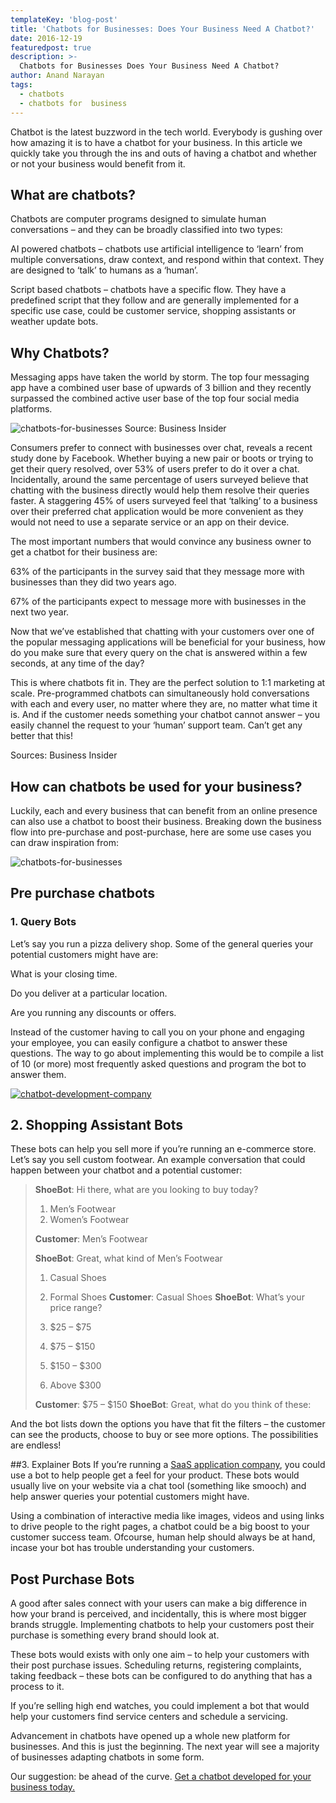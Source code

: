```yaml
---
templateKey: 'blog-post'
title: 'Chatbots for Businesses: Does Your Business Need A Chatbot?'
date: 2016-12-19
featuredpost: true
description: >-
  Chatbots for Businesses Does Your Business Need A Chatbot?
author: Anand Narayan
tags:
  - chatbots
  - chatbots for  business
---
```

Chatbot is the latest buzzword in the tech world. Everybody is gushing over how amazing it is to have a chatbot for your business. In this article we quickly take you through the ins and outs of having a chatbot and whether or not your business would benefit from it.

 
## What are chatbots?
Chatbots are computer programs designed to simulate human conversations – and they can be broadly classified into two types:

AI powered chatbots – chatbots use artificial intelligence to ‘learn’ from multiple conversations, draw context, and respond within that context. They are designed to ‘talk’ to humans as a ‘human’.

Script based chatbots – chatbots have a specific flow. They have a predefined script that they follow and are generally implemented for a specific use case, could be customer service, shopping assistants or weather update bots.
 

## Why Chatbots?
Messaging apps have taken the world by storm. The top four messaging app have a combined user base of upwards of 3 billion and they recently surpassed the combined active user base of the top four social media platforms.

 
![chatbots-for-businesses](/img/chatbots-for-business.png)
Source: Business Insider

Consumers prefer to connect with businesses over chat, reveals a recent study done by Facebook. Whether buying a new pair or boots or trying to get their query resolved, over 53% of users prefer to do it over a chat. Incidentally, around the same percentage of users surveyed believe that chatting with the business directly would help them resolve their queries faster. A staggering 45% of users surveyed feel that ‘talking’ to a business over their preferred chat application would be more convenient as they would not need to use a separate service or an app on their device.

The most important numbers that would convince any business owner to get a chatbot for their business are:

63% of the participants in the survey said that they message more with businesses than they did two years ago.

67% of the participants expect to message more with businesses in the next two year.

Now that we’ve established that chatting with your customers over one of the popular messaging applications will be beneficial for your business, how do you make sure that every query on the chat is answered within a few seconds, at any time of the day?

This is where chatbots fit in. They are the perfect solution to 1:1 marketing at scale. Pre-programmed chatbots can simultaneously hold conversations with each and every user, no matter where they are, no matter what time it is. And if the customer needs something your chatbot cannot answer – you easily channel the request to your ‘human’ support team. Can’t get any better that this!

Sources: Business Insider

## How can chatbots be used for your business?
Luckily, each and every business that can benefit from an online presence can also use a chatbot to boost their business. Breaking down the business flow into pre-purchase and post-purchase, here are some use cases you can draw inspiration from:

![chatbots-for-businesses](/img/aso.png)
 
## Pre purchase chatbots
### 1. Query Bots
Let’s say you run a pizza delivery shop. Some of the general queries your potential customers might have are:

What is your closing time.

Do you deliver at a particular location.

Are you running any discounts or offers.

Instead of the customer having to call you on your phone and engaging your employee, you can easily configure a chatbot to answer these questions. The way to go about implementing this would be to compile a list of 10 (or more) most frequently asked questions and program the bot to answer them.

 
[![chatbot-development-company](/img/chatbot-development-banner-02-768x149.png)](https://codebrahma.com/chatbot-development-company-bangalore/)
 

## 2. Shopping Assistant Bots
These bots can help you sell more if you’re running an e-commerce store. Let’s say you sell custom footwear. An example conversation that could happen between your chatbot and a potential customer:

> __ShoeBot__: Hi there, what are you looking to buy today?
> 
> 1. Men’s Footwear
> 2. Women’s Footwear
>
> __Customer__: Men’s Footwear
>
> __ShoeBot__: Great, what kind of Men’s Footwear
> 
> 1. Casual Shoes
> 2. Formal Shoes
> __Customer__: Casual Shoes
> __ShoeBot__: What’s your price range?
> 
>1.  $25 – $75
>2.  $75 – $150
>3. $150 – $300
>4.  Above $300
>
> __Customer__: $75 – $150
> __ShoeBot__: Great, what do you think of these:

And the bot lists down the options you have that fit the filters – the customer can see the products, choose to buy or see more options. The possibilities are endless!


##3. Explainer Bots
If you’re running a [SaaS application company](https://codebrahma.com/saas-development-services/), you could use a bot to help people get a feel for your product. These bots would usually live on your website via a chat tool (something like smooch) and help answer queries your potential customers might have.

Using a combination of interactive media like images, videos and using links to drive people to the right pages, a chatbot could be a big boost to your customer success team. Ofcourse, human help should always be at hand, incase your bot has trouble understanding your customers.


## Post Purchase Bots
A good after sales connect with your users can make a big difference in how your brand is perceived, and incidentally, this is where most bigger brands struggle. Implementing chatbots to help your customers post their purchase is something every brand should look at.

These bots would exists with only one aim – to help your customers with their post purchase issues. Scheduling returns, registering complaints, taking feedback – these bots can be configured to do anything that has a process to it.

If you’re selling high end watches, you could implement a bot that would help your customers find service centers and schedule a servicing.

Advancement in chatbots have opened up a whole new platform for businesses. And this is just the beginning. The next year will see a majority of businesses adapting chatbots in some form.

Our suggestion: be ahead of the curve. [Get a chatbot developed for your business today.](https://codebrahma.com/chatbot-development-company-bangalore/)
